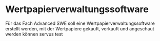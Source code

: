 # Wertpapierverwaltungssoftware
Für das Fach Advanced SWE soll eine Wertpapierverwaltungssoftware erstellt werden, mit der Wertpapiere gekauft, verkauft und angeschaut werden können
servus test
